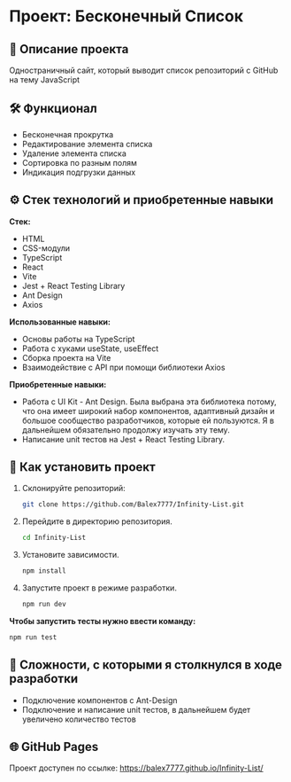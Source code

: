 # Проект: Бесконечный Список

## 📄 Описание проекта
Одностраничный сайт, который выводит список репозиторий с GitHub на тему JavaScript

## 🛠️ Функционал
- Бесконечная прокрутка
- Редактирование элемента списка
- Удаление элемента списка
- Сортировка по разным полям
- Индикация подгрузки данных

## :gear: Стек технологий и приобретенные навыки

**Стек:**
- HTML
- CSS-модули
- TypeScript
- React
- Vite
- Jest + React Testing Library
- Ant Design
- Axios

**Использованные навыки:**
- Основы работы на TypeScript
- Работа с хуками useState, useEffect
- Сборка проекта на Vite
- Взаимодействие с API при помощи библиотеки Axios

**Приобретенные навыки:**
- Работа с UI Kit - Ant Design. Была выбрана эта библиотека потому, что она имеет широкий набор компонентов, адаптивный дизайн и большое сообщество разработчиков, которые ей пользуются. Я в дальнейшем обязательно продолжу изучать эту тему.
- Написание unit тестов на Jest + React Testing Library. 

## 🚀 Как установить проект

1. Склонируйте репозиторий:
   ```bash
   git clone https://github.com/Balex7777/Infinity-List.git
   ```
2. Перейдите в директорию репозитория.
	```bash
   cd Infinity-List
   ```
3. Установите зависимости.
	```bash
   npm install
   ```
4. Запустите проект в режиме разработки.
	```bash
   npm run dev
   ```

**Чтобы запустить тесты нужно ввести команду:**
```bash
npm run test
```

## :bookmark_tabs: **Сложности, с которыми я столкнулся в ходе разработки**
- Подключение компонентов с Ant-Design
- Подключение и написание unit тестов, в дальнейшем будет увеличено количество тестов

## 🌐 **GitHub Pages**
Проект доступен по ссылке:
https://balex7777.github.io/Infinity-List/
